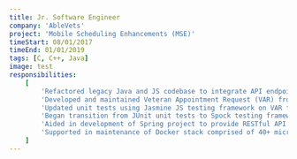 ```yaml
---
title: Jr. Software Engineer
company: 'AbleVets'
project: 'Mobile Scheduling Enhancements (MSE)'
timeStart: 08/01/2017
timeEnd: 01/01/2019
tags: [C, C++, Java]
image: test
responsibilities:
    [
        'Refactored legacy Java and JS codebase to integrate API endpoints from internal and third-party microservices',
        'Developed and maintained Veteran Appointment Request (VAR) front-end service using BackboneJS, MarionetteJS, and jQuery; VAR back-end using Java Spring framework',
        'Updated unit tests using Jasmine JS testing framework on VAR front-end increasing code coverage by 30%',
        'Began transition from JUnit unit tests to Spock testing framework on scheduling manager Java project to increase code coverage on API service',
        'Aided in development of Spring project to provide RESTful API service for MongoDB and Oracle DB data sources',
        'Supported in maintenance of Docker stack comprised of 40+ microservices',
    ]
---
```

